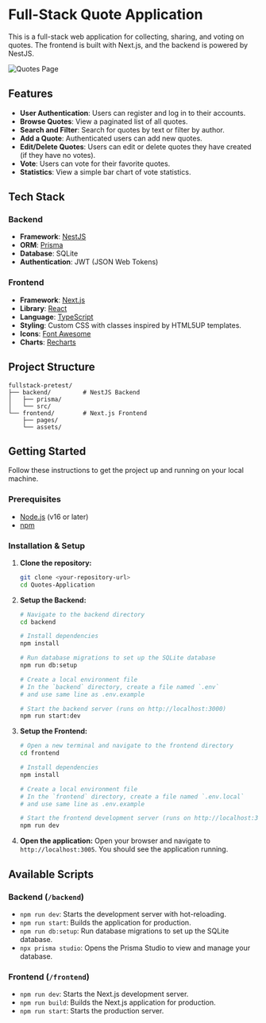 # Full-Stack Quote Application

This is a full-stack web application for collecting, sharing, and voting on quotes. The frontend is built with Next.js, and the backend is powered by NestJS.

![Quotes Page](https://i.imgur.com/example.png) <!-- It's recommended to replace this with an actual screenshot of your application -->

## Features

-   **User Authentication**: Users can register and log in to their accounts.
-   **Browse Quotes**: View a paginated list of all quotes.
-   **Search and Filter**: Search for quotes by text or filter by author.
-   **Add a Quote**: Authenticated users can add new quotes.
-   **Edit/Delete Quotes**: Users can edit or delete quotes they have created (if they have no votes).
-   **Vote**: Users can vote for their favorite quotes.
-   **Statistics**: View a simple bar chart of vote statistics.

## Tech Stack

### Backend

-   **Framework**: [NestJS](https://nestjs.com/)
-   **ORM**: [Prisma](https://www.prisma.io/)
-   **Database**: SQLite
-   **Authentication**: JWT (JSON Web Tokens)

### Frontend

-   **Framework**: [Next.js](https://nextjs.org/)
-   **Library**: [React](https://reactjs.org/)
-   **Language**: [TypeScript](https://www.typescriptlang.org/)
-   **Styling**: Custom CSS with classes inspired by HTML5UP templates.
-   **Icons**: [Font Awesome](https://fontawesome.com/)
-   **Charts**: [Recharts](https://recharts.org/)

## Project Structure

```
fullstack-pretest/
├── backend/         # NestJS Backend
│   ├── prisma/
│   └── src/
└── frontend/        # Next.js Frontend
    ├── pages/
    └── assets/
```

## Getting Started

Follow these instructions to get the project up and running on your local machine.

### Prerequisites

-   [Node.js](https://nodejs.org/en/) (v16 or later)
-   [npm](https://www.npmjs.com/)

### Installation & Setup

1.  **Clone the repository:**
    ```bash
    git clone <your-repository-url>
    cd Quotes-Application
    ```

2.  **Setup the Backend:**
    ```bash
    # Navigate to the backend directory
    cd backend

    # Install dependencies
    npm install

    # Run database migrations to set up the SQLite database
    npm run db:setup

    # Create a local environment file
    # In the `backend` directory, create a file named `.env`
    # and use same line as .env.example

    # Start the backend server (runs on http://localhost:3000)
    npm run start:dev
    ```

3.  **Setup the Frontend:**
    ```bash
    # Open a new terminal and navigate to the frontend directory
    cd frontend

    # Install dependencies
    npm install

    # Create a local environment file
    # In the `frontend` directory, create a file named `.env.local`
    # and use same line as .env.example

    # Start the frontend development server (runs on http://localhost:3005 or another available port)
    npm run dev
    ```

4.  **Open the application:**
    Open your browser and navigate to `http://localhost:3005`. You should see the application running.

## Available Scripts

### Backend (`/backend`)

-   `npm run dev`: Starts the development server with hot-reloading.
-   `npm run start`: Builds the application for production.
-   `npm run db:setup`: Run database migrations to set up the SQLite database.
-   `npx prisma studio`: Opens the Prisma Studio to view and manage your database.

### Frontend (`/frontend`)

-   `npm run dev`: Starts the Next.js development server.
-   `npm run build`: Builds the Next.js application for production.
-   `npm run start`: Starts the production server. 